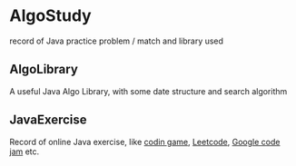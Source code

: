 AlgoStudy
==========

record of Java practice problem / match and library used

AlgoLibrary 
-----------
A useful Java Algo Library, with some date structure and search algorithm


JavaExercise
------------
Record of online Java exercise, like [codin game][7], [Leetcode][8], [Google code jam][9] etc.

[1]: http://en.wikipedia.org/wiki/Sorting_algorithm
[3]: http://en.wikipedia.org/wiki/Genetic_algorithm
[4]: http://en.wikipedia.org/wiki/Dynamic_programming
[5]: http://en.wikipedia.org/wiki/A*_search_algorithm
[7]: https://www.codingame.com/
[8]: https://leetcode.com/
[9]: https://code.google.com/codejam
